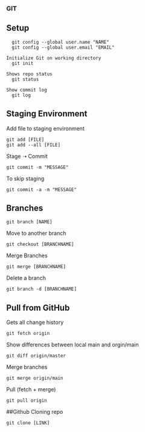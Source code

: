 ### GIT 

## Setup 
```
  git config --global user.name "NAME"
  git config --global user.email "EMAIL" 

Initialize Git on working directory
  git init

Shows repo status 
  git status

Show commit log
  git log
```

## Staging Environment
Add file to staging environment
```
git add [FILE]
git add --all [FILE]
```
Stage ➝ Commit
```
git commit -m "MESSAGE"
```
To skip staging
```
git commit -a -m "MESSAGE"
```

## Branches
```
git branch [NAME]
```
Move to another branch 
```
git checkout [BRANCHNAME]
```
Merge Branches
```
git merge [BRANCHNAME]
```
Delete a branch
```
git branch -d [BRANCHNAME]
```

## Pull from GitHub
Gets all change history 
```
git fetch origin
```
Show differences between local main and orgin/main
```
git diff origin/master
```
Merge branches
```
git merge origin/main
```
Pull (fetch + merge)
```
git pull origin
```

##Github Cloning repo
```
git clone [LINK]
```
